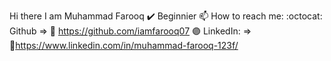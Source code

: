 
Hi there I am Muhammad Farooq 
✔️ Beginnier
📫 How to reach me:
:octocat: Github => 🔗 https://github.com/iamfarooq07
🟣 LinkedIn: => 🔗https://www.linkedin.com/in/muhammad-farooq-123f/


<!---
iamfarooq07/iamfarooq07 is a ✨ special ✨ repository because its `README.md` (this file) appears on your GitHub profile.
You can click the Preview link to take a look at your changes.
--->
